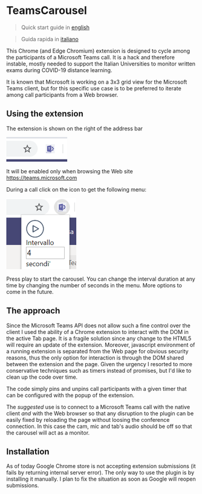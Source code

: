# TeamsCarousel

> Quick start guide in [english](packages/quickstart-en.md)

> Guida rapida in [italiano](packages/quickstart-it.md)

This Chrome (and Edge Chromium) extension is designed to cycle among the participants of a Microsoft Teams call. It is a hack and therefore instable, mostly needed to support the Italian Universities to monitor written exams during COVID-19 distance learning.

It is known that Microsoft is working on a 3x3 grid view for the Microsoft Teams client, but for this specific use case is to be preferred to iterate among call participants from a Web browser.

## Using the extension

The extension is shown on the right of the address bar

![Image](img/img1.png)

It will be enabled only when browsing the Web site https://teams.microsoft.com

During a call click on the icon to get the following menu:

![Image](img/img2.png)

Press play to start the carousel. You can change the interval duration at any time by changing the number of seconds in the menu. More options to come in the future.

## The approach
Since the Microsoft Teams API does not allow such a fine control over the client I used the ability of a Chrome extension to interact with the DOM in the active Tab page. It is a fragile solution since any change to the HTML5 will require an update of the extension. Moreover, javascript environment of a running extension is separated from the Web page for obvious security reasons, thus the only option for interaction is through the DOM shared between the extension and the page. Given the urgency I resorted to more conservative techniques such as timers instead of promises, but I'd like to clean up the code over time.

The code simply pins and unpins call participants with a given timer that can be configured with the popup of the extension.

The *suggested* use is to connect to a Microsoft Teams call with the native client *and* with the Web browser so that any disruption to the plugin can be easily fixed by reloading the page without loosing the conference connection. In this case the cam, mic and tab's audio should be off so that the carousel will act as a monitor.

## Installation
As of today Google Chrome store is not accepting extension submissions (it fails by returning internal server error). The only way to use the plugin is by installing it manually. I plan to fix the situation as soon as Google will reopen submissions.